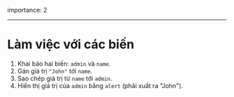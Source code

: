 importance: 2

---

# Làm việc với các biến

1. Khai báo hai biến: `admin` và `name`.
2. Gán giá trị `"John"` tới `name`.
3. Sao chép giá trị từ `name` tới `admin`.
4. Hiển thị giá trị của `admin` bằng `alert` (phải xuất ra "John").
